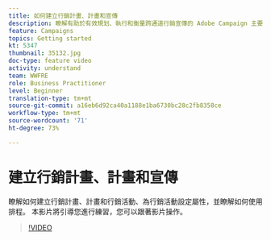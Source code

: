 ```yaml
---
title: 如何建立行銷計畫、計畫和宣傳
description: 瞭解有助於有效規划、執行和衡量跨通道行銷宣傳的 Adobe Campaign 主要概念。
feature: Campaigns
topics: Getting started
kt: 5347
thumbnail: 35132.jpg
doc-type: feature video
activity: understand
team: WWFRE
role: Business Practitioner
level: Beginner
translation-type: tm+mt
source-git-commit: a16eb6d92ca40a1188e1ba6730bc28c2fb8358ce
workflow-type: tm+mt
source-wordcount: '71'
ht-degree: 73%

---
```



# 建立行銷計畫、計畫和宣傳

瞭解如何建立行銷計畫、計畫和行銷活動、為行銷活動設定屬性，並瞭解如何使用排程。
本影片將引導您進行練習，您可以跟著影片操作。

>[!VIDEO](https://video.tv.adobe.com/v/35132?quality=12)
